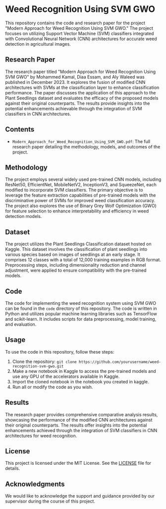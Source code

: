 # Weed Recognition Using SVM GWO

This repository contains the code and research paper for the project "Modern Approach for Weed Recognition Using SVM GWO." The project focuses on utilizing Support Vector Machine (SVM) classifiers integrated with Convolutional Neural Network (CNN) architectures for accurate weed detection in agricultural images.

## Research Paper

The research paper titled "Modern Approach for Weed Recognition Using SVM GWO" by Mohammed Kamal, Diaa Essam, and Aly Waleed was published in December 2023. It explores the fusion of modified CNN architectures with SVMs at the classification layer to enhance classification performance. The paper discusses the application of this approach to the Plant Seedlings dataset and evaluates the efficacy of the proposed models against their original counterparts. The results provide insights into the potential enhancements achievable through the integration of SVM classifiers in CNN architectures.

## Contents

- `Modern_Approach_for_Weed_Recognition_Using_SVM_GWO.pdf`: The full research paper detailing the methodology, models, and outcomes of the project.

## Methodology

The project employs several widely used pre-trained CNN models, including ResNet50, EfficientNet, MobileNetV2, InceptionV3, and SqueezeNet, each modified to incorporate SVM classifiers. The primary objective is to leverage the feature extraction capabilities of pre-trained models with the discriminative power of SVMs for improved weed classification accuracy. The project also explores the use of Binary Grey Wolf Optimization (GWO) for feature selection to enhance interpretability and efficiency in weed detection models.

## Dataset

The project utilizes the Plant Seedlings Classification dataset hosted on Kaggle. This dataset involves the classification of plant seedlings into various species based on images of seedlings at an early stage. It comprises 12 classes with a total of 12,000 training examples in RGB format. Preprocessing steps, including dimensionality reduction and channel adjustment, were applied to ensure compatibility with the pre-trained models.

## Code

The code for implementing the weed recognition system using SVM GWO can be found in the `code` directory of this repository. The code is written in Python and utilizes popular machine learning libraries such as TensorFlow and scikit-learn. It includes scripts for data preprocessing, model training, and evaluation.

## Usage

To use the code in this repository, follow these steps:

1. Clone the repository: `git clone https://github.com/yourusername/weed-recognition-svm-gwo.git`
2. Make a new notebook in Kaggle to access the pre-trained models and use any GPU of the accelerators available in Kaggle.
3. Import the cloned notebook in the notebook you created in kaggle.
4. Run all or modify the code as you wish.

## Results

The research paper provides comprehensive comparative analysis results, showcasing the performance of the modified CNN architectures against their original counterparts. The results offer insights into the potential enhancements achieved through the integration of SVM classifiers in CNN architectures for weed recognition.

## License

This project is licensed under the MIT License. See the [LICENSE](LICENSE) file for details.

## Acknowledgments

We would like to acknowledge the support and guidance provided by our supervisor during the course of this project.
